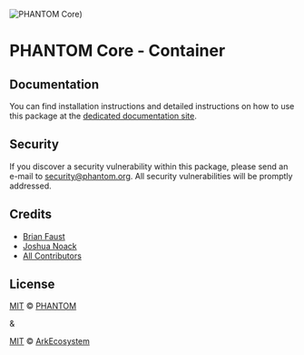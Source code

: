 ![PHANTOM Core](https://i.imgur.com/dPHOKrL.jpg))

# PHANTOM Core - Container

## Documentation

You can find installation instructions and detailed instructions on how to use this package at the [dedicated documentation site](https://docs.phantom.org/guidebook/core/plugins/core-container.html).

## Security

If you discover a security vulnerability within this package, please send an e-mail to security@phantom.org. All security vulnerabilities will be promptly addressed.

## Credits

-   [Brian Faust](https://github.com/faustbrian)
-   [Joshua Noack](https://github.com/supaiku0)
-   [All Contributors](../../../../contributors)

## License

[MIT](LICENSE) © [PHANTOM](https://phantom.org)

&

[MIT](LICENSE) © [ArkEcosystem](https://ark.io)
